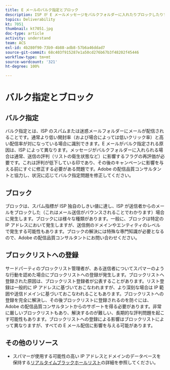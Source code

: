 ```yaml
---
title: E メールのバルク指定とブロック
description: ISP が E メールメッセージをバルクフォルダーに入れたりブロックしたりする理由について説明します。
topics: Deliverability
kt: 7051
thumbnail: kt7051.jpg
doc-type: article
activity: understand
team: ACS
exl-id: 4b280f90-73b9-4b88-adb8-57b6a46ddad7
source-git-commit: 68c403f915287e1a50cd276b67b3f48202f45446
workflow-type: tm+mt
source-wordcount: '321'
ht-degree: 100%

---
```


# バルク指定とブロック

## バルク指定

バルク指定とは、ISP のスパムまたは迷惑メールフォルダーにメールが配信されることです。通常より低い開封率（および場合によっては低いクリック率）と高い配信率が対になっている場合に識別できます。E メールがバルク指定される原因は、ISP によって異なります。メッセージがバルクフォルダーに入れられる場合は通常、送信の評判（リストの衛生状態など）に影響するフラグの再評価が必要です。これは評判が低下している印であり、その後のキャンペーンに影響を与える前にすぐに修正する必要がある問題です。Adobe の配信品質コンサルタントと協力し、状況に応じてバルク指定問題を修正してください。

## ブロック

ブロックは、スパム指標が ISP 独自のしきい値に達し、ISP が送信者からのメールをブロックした（これはメール送信がバウンスされることでわかります）場合に発生します。ブロックには様々な種類があります。一般に、ブロックは特定の IP アドレスにおいて発生しますが、送信側のドメインやエンティティのレベルで発生する可能性もあります。ブロックの解決には特殊な専門知識が必要となるので、Adobe の配信品質コンサルタントにお問い合わせください。

## ブロックリストへの登録

サードパーティのブロックリスト管理者が、ある送信者についてスパマーのような行動を認めた場合にブロックリストへの登録が発生します。ブロックリストへ登録された原因は、ブロックリスト登録者が公表することがあります。リスト登録は一般的に IP アドレスに基づいておこなわれますが、より深刻な場合は IP 範囲や送信ドメインに基づいておこなわれることもあります。ブロックリストへの登録を完全に解決し、その後ブロックリストに登録されるのを防ぐには、Adobe の配信品質コンサルタントからのサポートを得る必要があります。非常に厳しいブロックリストもあり、解決するのが難しい、長期的な評判問題を起こす可能性もあります。ブロックリストへの登録による影響はブロックリストによって異なりますが、すべての E メール配信に影響を与える可能があります。

## その他のリソース

* スパマーが使用する可能性の高い IP アドレスとドメインのデータベースを保持する[リアルタイムブラックホールリスト](/help/additional-resources/blocklist-databases.md)の詳細を参照してください。
